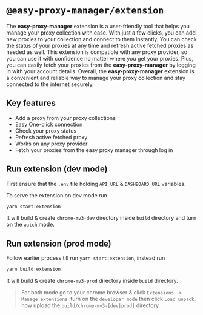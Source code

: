 # `@easy-proxy-manager/extension`

The **easy-proxy-manager** extension is a user-friendly tool that helps you manage your proxy collection with ease. With just a few clicks, you can add new proxies to your collection and connect to them instantly. You can check the status of your proxies at any time and refresh active fetched proxies as needed as well. This extension is compatible with any proxy provider, so you can use it with confidence no matter where you get your proxies. Plus, you can easily fetch your proxies from the **easy-proxy-manager** by logging in with your account details. Overall, the **easy-proxy-manager** extension is a convenient and reliable way to manage your proxy collection and stay connected to the internet securely.

## Key features

- Add a proxy from your proxy collections
- Easy One-click connection
- Check your proxy status
- Refresh active fetched proxy
- Works on any proxy provider
- Fetch your proxies from the easy proxy manager through log in

## Run extension (dev mode)

First ensure that the `.env` file holding `API_URL` & `DASHBOARD_URL` variables.

To serve the extension on dev mode run

```bash
yarn start:extension
```

It will build & create `chrome-mv3-dev` directory inside `build` directory and turn on the `watch` mode.

## Run extension (prod mode)

Follow earlier process till run `yarn start:extension`, instead run

```bash
yarn build:extension
```

It will build & create `chrome-mv3-prod` directory inside `build` directory.

> For both mode go to your chrome browser & click `Extensions -> Manage extensions`. turn on the `developer mode` then click `Load unpack`. now upload the `build/chrome-mv3-[dev|prod]` directory
